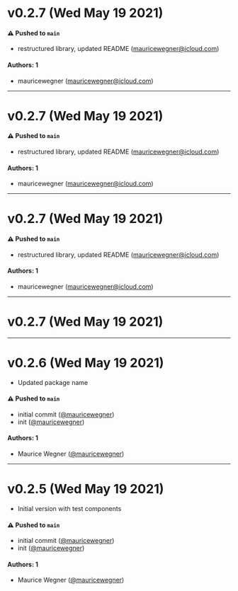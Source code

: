# v0.2.7 (Wed May 19 2021)

#### ⚠️ Pushed to `main`

- restructured library, updated README (mauricewegner@icloud.com)

#### Authors: 1

- mauricewegner (mauricewegner@icloud.com)

---

# v0.2.7 (Wed May 19 2021)

#### ⚠️ Pushed to `main`

- restructured library, updated README (mauricewegner@icloud.com)

#### Authors: 1

- mauricewegner (mauricewegner@icloud.com)

---

# v0.2.7 (Wed May 19 2021)

#### ⚠️ Pushed to `main`

- restructured library, updated README (mauricewegner@icloud.com)

#### Authors: 1

- mauricewegner (mauricewegner@icloud.com)

---

# v0.2.7 (Wed May 19 2021)



---

# v0.2.6 (Wed May 19 2021)

- Updated package name

#### ⚠️ Pushed to `main`

- initial commit ([@mauricewegner](https://github.com/mauricewegner))
- init ([@mauricewegner](https://github.com/mauricewegner))

#### Authors: 1

- Maurice Wegner ([@mauricewegner](https://github.com/mauricewegner))

---

# v0.2.5 (Wed May 19 2021)

- Initial version with test components

#### ⚠️ Pushed to `main`

- initial commit ([@mauricewegner](https://github.com/mauricewegner))
- init ([@mauricewegner](https://github.com/mauricewegner))

#### Authors: 1

- Maurice Wegner ([@mauricewegner](https://github.com/mauricewegner))
